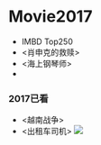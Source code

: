 # Movie2017
- IMBD Top250
- <肖申克的救赎>
- <海上钢琴师>
- 

### 2017已看
- <越南战争>
- <出租车司机>
![](https://ws3.sinaimg.cn/large/006tKfTcly1fm08c0fza6j30j63kvwtl.jpg)
